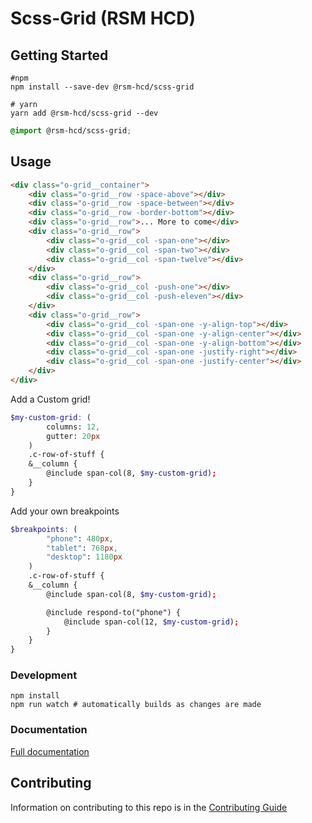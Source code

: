# Scss-Grid (RSM HCD)

## Getting Started

```shell
#npm
npm install --save-dev @rsm-hcd/scss-grid

# yarn
yarn add @rsm-hcd/scss-grid --dev
```

```scss
@import @rsm-hcd/scss-grid;
```

## Usage

```html
<div class="o-grid__container">
    <div class="o-grid__row -space-above"></div>
    <div class="o-grid__row -space-between"></div>
    <div class="o-grid__row -border-bottom"></div>
    <div class="o-grid__row">... More to come</div>
    <div class="o-grid__row">
        <div class="o-grid__col -span-one"></div>
        <div class="o-grid__col -span-two"></div>
        <div class="o-grid__col -span-twelve"></div>
    </div>
    <div class="o-grid__row">
        <div class="o-grid__col -push-one"></div>
        <div class="o-grid__col -push-eleven"></div>
    </div>
    <div class="o-grid__row">
        <div class="o-grid__col -span-one -y-align-top"></div>
        <div class="o-grid__col -span-one -y-align-center"></div>
        <div class="o-grid__col -span-one -y-align-bottom"></div>
        <div class="o-grid__col -span-one -justify-right"></div>
        <div class="o-grid__col -span-one -justify-center"></div>
    </div>
</div>
```

Add a Custom grid!

```scss
$my-custom-grid: (
        columns: 12,
        gutter: 20px
    )
    .c-row-of-stuff {
    &__column {
        @include span-col(8, $my-custom-grid);
    }
}
```

Add your own breakpoints

```scss
$breakpoints: (
        "phone": 480px,
        "tablet": 768px,
        "desktop": 1180px
    )
    .c-row-of-stuff {
    &__column {
        @include span-col(8, $my-custom-grid);

        @include respond-to("phone") {
            @include span-col(12, $my-custom-grid);
        }
    }
}
```

### Development

```shell
npm install
npm run watch # automatically builds as changes are made
```

### Documentation

[Full documentation](https://andculturecode.github.io/AndcultureCode.Scss.Grid/docs)

## Contributing

Information on contributing to this repo is in the [Contributing Guide](CONTRIBUTING.md)
